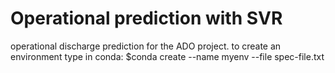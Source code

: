 # Operational prediction with SVR

 operational discharge prediction for the ADO project.
 to create an environment type in conda: 
 $conda create --name myenv --file spec-file.txt
